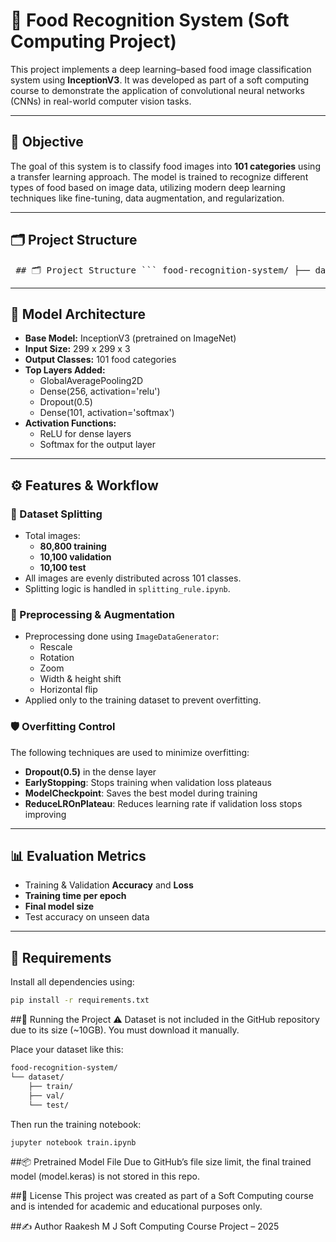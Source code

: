 # 🍱 Food Recognition System (Soft Computing Project)

This project implements a deep learning–based food image classification system using **InceptionV3**. It was developed as part of a soft computing course to demonstrate the application of convolutional neural networks (CNNs) in real-world computer vision tasks.

---

## 🎯 Objective

The goal of this system is to classify food images into **101 categories** using a transfer learning approach. The model is trained to recognize different types of food based on image data, utilizing modern deep learning techniques like fine-tuning, data augmentation, and regularization.

---

## 🗂️ Project Structure

<pre> ## 🗂️ Project Structure ``` food-recognition-system/ ├── dataset/ # Contains 'train', 'val', 'test' subfolders (not included in repo) │ ├── train/ │ ├── val/ │ └── test/ │ ├── train.ipynb # Main notebook for training the model ├── splitting_rule.ipynb # Notebook used to prepare dataset split ├── model.keras # Final trained model (excluded from GitHub due to size) ├── requirements.txt # List of Python dependencies ├── README.md └── .gitignore ``` </pre>


---

## 🧠 Model Architecture

- **Base Model:** InceptionV3 (pretrained on ImageNet)
- **Input Size:** 299 x 299 x 3
- **Output Classes:** 101 food categories
- **Top Layers Added:**
  - GlobalAveragePooling2D
  - Dense(256, activation='relu')
  - Dropout(0.5)
  - Dense(101, activation='softmax')
- **Activation Functions:**
  - ReLU for dense layers
  - Softmax for the output layer

---

## ⚙️ Features & Workflow

### 📁 Dataset Splitting

- Total images:
  - **80,800 training**
  - **10,100 validation**
  - **10,100 test**
- All images are evenly distributed across 101 classes.
- Splitting logic is handled in `splitting_rule.ipynb`.

### 🧪 Preprocessing & Augmentation

- Preprocessing done using `ImageDataGenerator`:
  - Rescale
  - Rotation
  - Zoom
  - Width & height shift
  - Horizontal flip
- Applied only to the training dataset to prevent overfitting.

### 🛡️ Overfitting Control

The following techniques are used to minimize overfitting:

- **Dropout(0.5)** in the dense layer
- **EarlyStopping**: Stops training when validation loss plateaus
- **ModelCheckpoint**: Saves the best model during training
- **ReduceLROnPlateau**: Reduces learning rate if validation loss stops improving

---

## 📊 Evaluation Metrics

- Training & Validation **Accuracy** and **Loss**
- **Training time per epoch**
- **Final model size**
- Test accuracy on unseen data

---

## 🧾 Requirements

Install all dependencies using:

```bash
pip install -r requirements.txt

```

##🚀 Running the Project
⚠️ Dataset is not included in the GitHub repository due to its size (~10GB). You must download it manually.

Place your dataset like this:

```bash
food-recognition-system/
└── dataset/
    ├── train/
    ├── val/
    └── test/
```
Then run the training notebook: 
```bash
jupyter notebook train.ipynb
```

##📦 Pretrained Model File
Due to GitHub’s file size limit, the final trained model (model.keras) is not stored in this repo.

##📘 License
This project was created as part of a Soft Computing course and is intended for academic and educational purposes only.

##✍️ Author
Raakesh M J
Soft Computing Course Project – 2025

